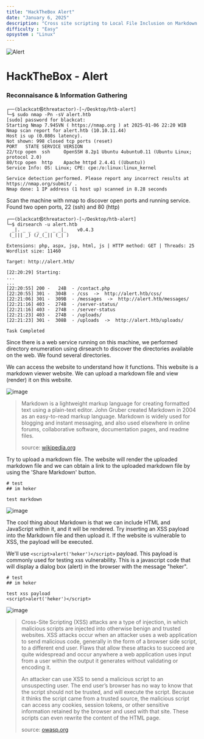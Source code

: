 ```yaml
---
title: "HackTheBox Alert"
date: "January 6, 2025"
description: "Cross site scripting to Local File Inclusion on Markdown file."
difficulty : "Easy"
opsystem : "Linux"
---
```


![Alert](https://github.com/user-attachments/assets/bf9126f2-63f5-4d39-b32a-23195cc79374)

# HackTheBox - Alert

### Reconnaisance & Information Gathering

    ┌──(blackcat㉿threatactor)-[~/Desktop/htb-alert]
    └─$ sudo nmap -Pn -sV alert.htb
    [sudo] password for blackcat: 
    Starting Nmap 7.94SVN ( https://nmap.org ) at 2025-01-06 22:20 WIB
    Nmap scan report for alert.htb (10.10.11.44)
    Host is up (0.080s latency).
    Not shown: 998 closed tcp ports (reset)
    PORT   STATE SERVICE VERSION
    22/tcp open  ssh     OpenSSH 8.2p1 Ubuntu 4ubuntu0.11 (Ubuntu Linux; protocol 2.0)
    80/tcp open  http    Apache httpd 2.4.41 ((Ubuntu))
    Service Info: OS: Linux; CPE: cpe:/o:linux:linux_kernel
    
    Service detection performed. Please report any incorrect results at https://nmap.org/submit/ .
    Nmap done: 1 IP address (1 host up) scanned in 8.28 seconds

Scan the machine with nmap to discover open ports and running service. Found two open ports, 22 (ssh) and 80 (http)

    ┌──(blackcat㉿threatactor)-[~/Desktop/htb-alert]
    └─$ dirsearch -u alert.htb       
      _|. _ _  _  _  _ _|_    v0.4.3
     (_||| _) (/_(_|| (_| )
    
    Extensions: php, aspx, jsp, html, js | HTTP method: GET | Threads: 25
    Wordlist size: 11460
    
    Target: http://alert.htb/
    
    [22:20:29] Starting: 
    ...
    ...
    [22:20:55] 200 -   24B  - /contact.php
    [22:20:55] 301 -  304B  - /css  ->  http://alert.htb/css/
    [22:21:06] 301 -  309B  - /messages  ->  http://alert.htb/messages/
    [22:21:16] 403 -  274B  - /server-status/
    [22:21:16] 403 -  274B  - /server-status
    [22:21:23] 403 -  274B  - /uploads/
    [22:21:23] 301 -  308B  - /uploads  ->  http://alert.htb/uploads/
    
    Task Completed


Since there is a web service running on this machine, we performed directory enumeration using dirsearch to discover the directories available on the web. We found several directories.

We can access the website to understand how it functions. This website is a markdown viewer website. We can upload a markdown file and view (render) it on this website.

![image](https://github.com/user-attachments/assets/1ed03935-1afb-46c3-bed6-a023cf3bec5a)

> Markdown is a lightweight markup language for creating formatted text using a plain-text editor. John Gruber created Markdown in 2004 as an easy-to-read markup language. Markdown is widely used for blogging and instant messaging, and also used elsewhere in online forums, collaborative software, documentation pages, and readme files. 
>
> source: [wikipedia.org](https://en.wikipedia.org/wiki/Markdown)

Try to upload a markdown file. The website will render the uploaded markdown file and we can obtain a link to the uploaded markdown file by using the 'Share Markdown' button.

    # test
    ## im heker
    
    test markdown

![image](https://github.com/user-attachments/assets/632a1e4d-a017-4c1a-80f7-18035fb28408)

The cool thing about Markdown is that we can include HTML and JavaScript within it, and it will be rendered. Try inserting an XSS payload into the Markdown file and then upload it. If the website is vulnerable to XSS, the payload will be executed.

We'll use `<script>alert('heker')</script>` payload. This payload is commonly used for testing xss vulnerability. This is a javascript code that will display a dialog box (alert) in the browser with the message "heker".

    # test
    ## im heker
    
    test xss payload
    <script>alert('heker')</script>

![image](https://github.com/user-attachments/assets/57d46eaf-63d1-4103-88a6-681e892cfa6e)

> Cross-Site Scripting (XSS) attacks are a type of injection, in which malicious scripts are injected into otherwise benign and trusted websites. XSS attacks occur when an attacker uses a web application to send malicious code, generally in the form of a browser side script, to a different end user. Flaws that allow these attacks to succeed are quite widespread and occur anywhere a web application uses input from a user within the output it generates without validating or encoding it.
>
> An attacker can use XSS to send a malicious script to an unsuspecting user. The end user’s browser has no way to know that the script should not be trusted, and will execute the script. Because it thinks the script came from a trusted source, the malicious script can access any cookies, session tokens, or other sensitive information retained by the browser and used with that site. These scripts can even rewrite the content of the HTML page.
>
> source: [owasp.org](https://owasp.org/www-community/attacks/xss/)


